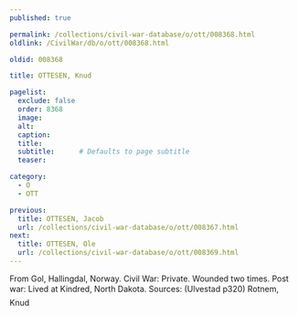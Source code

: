```yaml
---
published: true

permalink: /collections/civil-war-database/o/ott/008368.html
oldlink: /CivilWar/db/o/ott/008368.html

oldid: 008368

title: OTTESEN, Knud

pagelist:
  exclude: false
  order: 8368
  image: 
  alt:
  caption:
  title:
  subtitle:      # Defaults to page subtitle
  teaser:

category: 
  - O 
  - OTT

previous:
  title: OTTESEN, Jacob
  url: /collections/civil-war-database/o/ott/008367.html  
next:
  title: OTTESEN, Ole
  url: /collections/civil-war-database/o/ott/008369.html   
---
```

From Gol, Hallingdal, Norway. Civil War: Private. Wounded two times. Post war: Lived at Kindred, North Dakota. Sources: (Ulvestad p320) &#147;Rotnem, Knud&#148;